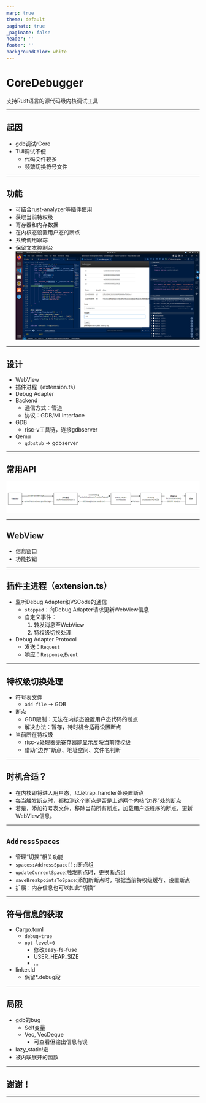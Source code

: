 ```yaml
---
marp: true
theme: default
paginate: true
_paginate: false
header: ''
footer: ''
backgroundColor: white
---
```


# CoreDebugger
支持Rust语言的源代码级内核调试工具

---

## 起因
- gdb调试rCore
- TUI调试不便
	- 代码文件较多
	- 频繁切换符号文件
---
## 功能
- 可结合rust-analyzer等插件使用
- 获取当前特权级
- 寄存器和内存数据
- 在内核态设置用户态的断点
- 系统调用跟踪
- 保留文本控制台
![bg contain right:60%](./imgs/coredebugger-screenshot-bootstrap-mid.png)
---

## 设计
- WebView
- 插件进程（extension.ts）
- Debug Adapter
- Backend
	- 通信方式：管道
	- 协议：GDB/MI Interface
- GDB
	- risc-v工具链，连接gdbserver
- Qemu
	- `gdbstub` => gdbserver
---
## 常用API
![](./imgs/new-Coredebugger-APIs.png)


---
## WebView
- 信息窗口
- 功能按钮

---
## 插件主进程（extension.ts）
- 监听Debug Adapter和VSCode的通信
	- `stopped`：向Debug Adapter请求更新WebView信息
	- 自定义事件：
		1. 转发消息至WebView
		2. 特权级切换处理
- Debug Adapter Protocol
	- 发送：`Request`
	- 响应：`Response`,`Event`
---
## 特权级切换处理
- 符号表文件
	- `add-file` -> GDB
- 断点
	- GDB限制：无法在内核态设置用户态代码的断点
	- 解决办法：暂存，待时机合适再设置断点
- 当前所在特权级
	- risc-v处理器无寄存器能显示反映当前特权级
	- 借助“边界”断点、地址空间、文件名判断
---
## 时机合适？
- 在内核即将进入用户态，以及trap_handler处设置断点
- 每当触发断点时，都检测这个断点是否是上述两个内核“边界”处的断点
- 若是，添加符号表文件，移除当前所有断点，加载用户态程序的断点，更新WebView信息。

---

## `AddressSpaces`
- 管理“切换”相关功能
- `spaces:AddressSpace[];`:断点组
- `updateCurrentSpace`:触发断点时，更换断点组
- `saveBreakpointsToSpace`:添加新断点时，根据当前特权级缓存、设置断点
- 扩展：内存信息也可以如此“切换“
---

## 符号信息的获取
- Cargo.toml
	- `debug=true`
	- `opt-level=0`
		- 修改easy-fs-fuse
		- USER_HEAP_SIZE
		- ...
- linker.ld
	- 保留*.debug段

---
## 局限
- gdb的bug
	- Self变量
	- Vec, VecDeque
		- 可查看但输出信息有误
- lazy_static!宏
- 被内联展开的函数

---




## 谢谢！
---


